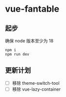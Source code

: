 # vue-fantable

## 起步

确保 node 版本至少为 18

```
npm i
npm run dev
```

## 更新计划

- [ ] 移除 theme-switch-tool
- [ ] 移除 vue-lazy-container
